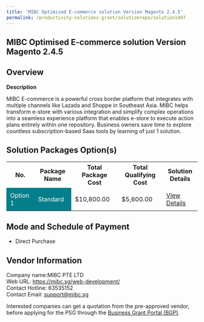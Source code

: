 ```yaml
---
title: 'MIBC Optimised E-commerce solution Version Magento 2.4.5'
permalink: /productivity-solutions-grant/solutionrepo/solution1497
---
```


## MIBC Optimised E-commerce solution Version Magento 2.4.5

## Overview

**Description**

MIBC E-commerce is a powerful cross border platform that integrates with multiple channels like Lazada and Shoppe in Southeast Asia. MIBC helps transform e-store with various integration and simplify complex operations into a seamless experience platform that enables e-store to execute action plans entirely within one repository.
Business owners save time to explore countless subscription-based Saas tools by learning of just 1 solution.

## Solution Packages Option(s)

<table>
<tr>
<th><b>No.</b></th>
<th><b>Package Name</b></th>
<th><b>Total Package Cost</b></th>
<th><b>Total Qualifying Cost</b></th>
<th><b>Solution Details</b></th>
</tr>
<tr>
<td style='padding: 10px; background-color: #037E8A; color: #FFFFFF;'>Option 1</td>
<td style='padding: 10px; background-color: #037E8A; color: #FFFFFF;'>Standard</td>
<td style='padding: 10px;'>$10,800.00</td>
<td style='padding: 10px;'>$5,600.00</td>
<td style='padding: 10px;'><a href='/images/psg/MIBC_MIBC_Optimised_Desensitised_Annex3_Part1.pdf' target='_blank'>View Details</a></td>
</tr>
</table>

## Mode and Schedule of Payment

 - Direct Purchase

## Vendor Information

 Company name:MIBC PTE LTD<br>Web URL: https://mibc.sg/web-development/ <br>Contact Hotline: 63535152 <br>Contact Email: support@mibc.sg 

Interested companies can get a quotation from the pre-approved vendor, before applying for the PSG through the <a href='https://www.businessgrants.gov.sg/' target='_blank' rel='noopener'>Business Grant Portal (BGP)</a>.

<script src="/jquery/resize-tables.js"></script>
